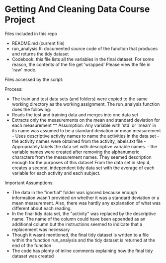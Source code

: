Getting And Cleaning Data Course Project
========================================

Files included in this repo
- README.md (current file)
- run_analysis.R: documented source code of the function that produces and returns the tidy dataset
- Codebook: this file lists all the variables in the final dataset. For some reason, the contents of the file get 'wrapped' Please view the file in 'raw' mode.

Files accessed by the script:


Process:
* The train and test data sets (and folders) were copied to the same working directory as the working assignment. The run_analysis function does the following:
* Reads the test and training data and merges into one data set
* Extracts only the measurements on the mean and standard deviation for each measurement
      ** Assumption: Any variable with 'std' or 'mean' in its name was assumed to be a standard deviation or mean measurement
      - Uses descriptive activity names to name the activities in the data set
      - the activity names were obtained from the activity_labels.txt file
      - Appropriately labels the data set with descriptive variable names. 
      - the variable names were created after removing the alphanumeric characters from the measurement names. They
      seemed description enough for the purposes of this dataset
From the data set in step 4, creates a second, independent tidy data set with the average of each variable for each activity and each subject.  

Important Assumptions:
- The data in the "inertial" folder was ignored because enough information wasn't provided on whether it was a standard deviation or a mean measurement. Also, there was hardly any explanation of what was different about each reading. 
- In the final tidy data set, the "activity" was replaced by the descriptive name. The name of the column could have been appended as an additional column but the instructions seemed to indicate that a replacement was necessary
- Though it wasnt mentioned, the final tidy dataset is written to a file within the function run_analysis and the tidy dataset is returned at the end of the function
- The code has plenty of inline comments explaining how the final tidy dataset was created
